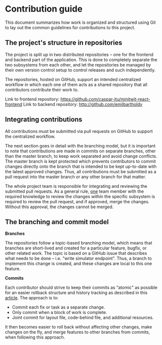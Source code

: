 # Contribution guide

This document summarizes how work is organized and structured using Git to lay out the common guidelines for contributions to this project.

## The project's structure in repositories

The project is split up in two distributed repositories – one for the frontend and backend part of the application. This is done to completely separate the two subsystems from each other, and let the repositories be managed by their own version control setup to control releases and such independently.

The repositories, hosted on GitHub, support an intended centralized workflow in which each one of them acts as a shared repository that all contributors contribute their work to.

Link to frontend repository: https://github.com/caspar-itu/minitwit-react-frontend
Link to backend repository: http://github.com/emilbartholdy

## Integrating contributions

All contributions must be submitted via pull requests on GitHub to support the centralized workflow.

The next section goes in detail with the branching model, but it is important to note that contributions are made in commits on separate branches, other than the master branch, to keep work separated and avoid change conflicts. The master branch is kept protected which prevents contributors to commit changes directly onto the branch that is intended to be kept up-to-date with the latest approved changes.
Thus, all contributions must be submitted as a pull request into the master branch or any other branch for that matter.

The whole project team is responsible for integrating and reviewing the submitted pull requests.
As a general rule, <u>one</u> team member with the required knowledge to review the changes within the specific subsystem is required to review the pull request, and if approved, merge the changes. Without this approval, the changes cannot be merged.

## The branching and commit model

**Branches**

The repositories follow a topic-based branching model, which means that branches are short-lived and created for a particular feature, bugfix, or other related work.
The topic is based on a GitHub issue that describes what needs to be done – i.e. "write simulator endpoint". Thus, a branch to implement this change is created, and these changes are local to this one feature.

**Commits**

Each contributor should strive to keep their commits as "atomic" as possible for an easier rollback structure and history tracking as described in this [article](https://www.freshconsulting.com/atomic-commits/). The approach is to:

* Commit each fix or task as a separate change.
* Only commit when a block of work is complete.
* Joint commit for layout file, code-behind file, and additional resources.

It then becomes easier to roll back without affecting other changes, make changes on the fly, and merge features to other branches from commits, when following this approach.